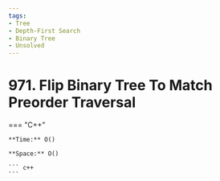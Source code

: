 ```yaml
---
tags:
- Tree
- Depth-First Search
- Binary Tree
- Unsolved
---
```



# 971. Flip Binary Tree To Match Preorder Traversal

=== "C++"

    **Time:** O()

    **Space:** O()

    ``` c++
    ```